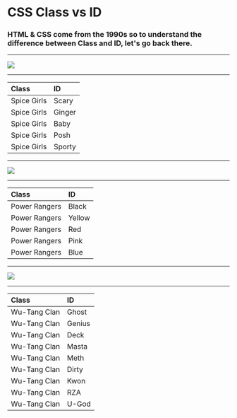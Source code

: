 # CSS Class vs ID

### HTML & CSS come from the 1990s so to understand the difference between Class and ID, let's go back there.

---

![](https://i.imgur.com/WS6jbqg.jpg)

---

|Class|ID|
|:--|:--|
|Spice Girls|Scary|
|Spice Girls|Ginger|
|Spice Girls|Baby|
|Spice Girls|Posh|
|Spice Girls|Sporty|

---

![](https://i.imgur.com/UhQkU5e.jpg)

---

|Class|ID|
|:--|:--|
|Power Rangers|Black|
|Power Rangers|Yellow|
|Power Rangers|Red|
|Power Rangers|Pink|
|Power Rangers|Blue|

---

![](https://i.imgur.com/oVLNzX8.jpg)

---

|Class|ID|
|:--|:--|
|Wu-Tang Clan|Ghost|
|Wu-Tang Clan|Genius|
|Wu-Tang Clan|Deck|
|Wu-Tang Clan|Masta|
|Wu-Tang Clan|Meth|
|Wu-Tang Clan|Dirty|
|Wu-Tang Clan|Kwon|
|Wu-Tang Clan|RZA|
|Wu-Tang Clan|U-God|
